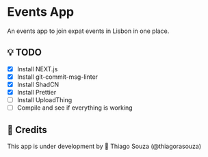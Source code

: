 # Events App

An events app to join expat events in Lisbon in one place.

## :bulb: TODO

- [x] Install NEXT.js
- [x] Install git-commit-msg-linter
- [x] Install ShadCN
- [x] Install Prettier
- [ ] Install UploadThing
- [ ] Compile and see if everything is working

## :wrench: Credits

This app is under development by :rocket: Thiago Souza (@thiagorasouza)
